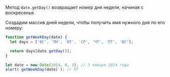 Метод `date.getDay()` возвращает номер дня недели, начиная с воскресенья.

Создадим массив дней недели, чтобы получить имя нужного дня по его номеру:

```js run demo
function getWeekDay(date) {
  let days = ['ВС', 'ПН', 'ВТ', 'СР', 'ЧТ', 'ПТ', 'ВС'];

  return days[date.getDay()];
}

let date = new Date(2014, 0, 3); // 3 января 2014 года
alert( getWeekDay(date) ); // ПТ
```
